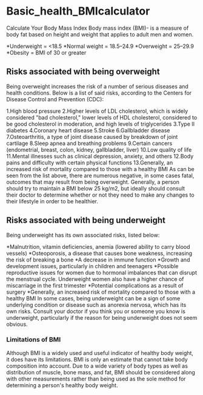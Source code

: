 # Basic_health_BMIcalculator
Calculate Your Body Mass Index
Body mass index (BMI)- is a measure of body fat based on height and weight that applies to adult men and women.

*Underweight = <18.5
*Normal weight = 18.5–24.9
*Overweight = 25–29.9
*Obesity = BMI of 30 or greater

## Risks associated with being overweight
Being overweight increases the risk of a number of serious diseases and health conditions. Below is a list of said risks, according to the Centers for Disease Control and Prevention (CDC):

1.High blood pressure
2.Higher levels of LDL cholesterol, which is widely considered "bad cholesterol," lower levels of HDL cholesterol, considered to be good cholesterol in moderation, and high levels of triglycerides
3.Type II diabetes
4.Coronary heart disease
5.Stroke
6.Gallbladder disease
7.Osteoarthritis, a type of joint disease caused by breakdown of joint cartilage
8.Sleep apnea and breathing problems
9.Certain cancers (endometrial, breast, colon, kidney, gallbladder, liver)
10.Low quality of life
11.Mental illnesses such as clinical depression, anxiety, and others
12.Body pains and difficulty with certain physical functions
13.Generally, an increased risk of mortality compared to those with a healthy BMI
As can be seen from the list above, there are numerous negative, in some cases fatal, outcomes that may result from being overweight. Generally, a person should try to maintain a BMI below 25 kg/m2, but ideally should consult their doctor to determine whether or not they need to make any changes to their lifestyle in order to be healthier.

## Risks associated with being underweight
Being underweight has its own associated risks, listed below:

*Malnutrition, vitamin deficiencies, anemia (lowered ability to carry blood vessels)
*Osteoporosis, a disease that causes bone weakness, increasing the risk of breaking a bone
*A decrease in immune function
*Growth and development issues, particularly in children and teenagers
*Possible reproductive issues for women due to hormonal imbalances that can disrupt the menstrual cycle. Underweight women also have a higher chance of miscarriage in the first trimester
*Potential complications as a result of surgery
*Generally, an increased risk of mortality compared to those with a healthy BMI
In some cases, being underweight can be a sign of some underlying condition or disease such as anorexia nervosa, which has its own risks. Consult your doctor if you think you or someone you know is underweight, particularly if the reason for being underweight does not seem obvious.

### Limitations of BMI
Although BMI is a widely used and useful indicator of healthy body weight, it does have its limitations. BMI is only an estimate that cannot take body composition into account. Due to a wide variety of body types as well as distribution of muscle, bone mass, and fat, BMI should be considered along with other measurements rather than being used as the sole method for determining a person's healthy body weight.
